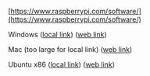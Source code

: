[https://www.raspberrypi.com/software/](https://www.raspberrypi.com/software/)

Windows ([local link](imager_1.8.5.exe)) ([web link](https://downloads.raspberrypi.org/imager/imager_latest.exe))

Mac (too large for local link) ([web link](https://downloads.raspberrypi.org/imager/imager_latest.dmg))

Ubuntu x86 ([local link](imager_1.8.5_amd64.deb)) ([web link](https://downloads.raspberrypi.org/imager/imager_latest_amd64.deb))
